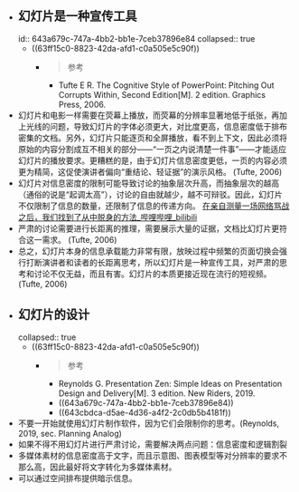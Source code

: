 - ## 幻灯片是一种宣传工具
  id:: 643a679c-747a-4bb2-bb1e-7ceb37896e84
  collapsed:: true
	- ((63ff15c0-8823-42da-afd1-c0a505e5c90f))
		- >参考
			- Tufte E R. The Cognitive Style of PowerPoint: Pitching Out Corrupts Within, Second Edition[M]. 2  edition. Graphics Press, 2006.
- 幻灯片和电影一样需要在荧幕上播放，而荧幕的分辨率显著地低于纸张，再加上光线的问题，导致幻灯片的字体必须更大，对比度更高，信息密度低于排布密集的文档。另外，幻灯片只能逐页和全屏播放，看不到上下文，因此必须将原始的内容分割成互不相关的部分——“一页之内说清楚一件事”——才能适应幻灯片的播放要求。更糟糕的是，由于幻灯片信息密度更低，一页的内容必须更为精简，这促使演讲者偏向“重结论、轻证据”的演示风格。 (Tufte, 2006)
- 幻灯片对信息密度的限制可能导致讨论的抽象层次升高，而抽象层次的越高（通俗的说是“起调太高”），讨论的自由就越少，越不可辩驳。因此，幻灯片不仅限制了信息的数量，还限制了信息的传递方向。 [在亲自测量一场网络骂战之后，我们找到了从中脱身的方法_哔哩哔哩_bilibili](https://www.bilibili.com/video/BV1uM411u7tN/?zw&spm_id_from=888.80996.embed_old&vd_source=fc591008a48bd1bb56b8e3ba9a7c2202)
- 严肃的讨论需要进行长距离的推理，需要展示大量的证据，文档比幻灯片更符合这一需求。 (Tufte, 2006)
- 总之，幻灯片本身的信息承载能力非常有限，放映过程中频繁的页面切换会强行打断演讲者和读者的长距离思考，所以幻灯片是一种宣传工具，对严肃的思考和讨论不仅无益，而且有害。幻灯片的本质更接近现在流行的短视频。 (Tufte, 2006)
- ## 幻灯片的设计
  collapsed:: true
	- ((63ff15c0-8823-42da-afd1-c0a505e5c90f))
		- >参考
			- Reynolds G. Presentation Zen: Simple Ideas on Presentation Design and Delivery[M]. 3  edition. New Riders, 2019.
			- ((643a679c-747a-4bb2-bb1e-7ceb37896e84))
			- ((643cbdca-d5ae-4d36-a4f2-2c0db5b4181f))
- 不要一开始就使用幻灯片制作软件，因为它们会限制你的思考。(Reynolds, 2019, sec. Planning Analog)
- 如果不得不用幻灯片进行严肃讨论，需要解决两点问题：信息密度和逻辑割裂
- 多媒体素材的信息密度高于文字，而且示意图、图表模型等对分辨率的要求不那么高，因此最好将文字转化为多媒体素材。
- 可以通过空间排布提供暗示信息。